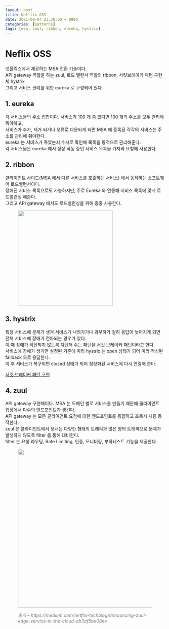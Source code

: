 ```yaml
---
layout: post
title: Netflix OSS
date: 2021-09-07 23:30:00 + 0900
categories: [patterns]
tags: [msa, zuul, ribbon, eureka, hystrix]
---
```

# Neflix OSS
넷플릭스에서 제공하는 MSA 전환 기술이다.   
API gateway 역할을 하는 zuul, 로드 밸런서 역할의 ribbon, 서킷브레이커 패턴 구현체 hystrix    
그리고 서비스 관리를 위한 eureka 로 구성되어 있다.

## 1. eureka
각 서비스들의 주소 집합이다. 서비스가 100 개 쯤 있다면 100 개의 주소를 모두 관리해 줘야하고,   
서비스가 추가, 제거 되거나 오류로 다운되게 되면 MSA 에 등록된 각각의 서비스는 주소를 관리해 줘야한다.   
eureka 는 서비스가 죽었는지 수시로 확인해 목록을 동적으로 관리해준다.   
각 서비스들은 eureka 에서 정상 작동 중인 서비스 목록을 가져와 요청에 사용한다.

## 2. ribbon
클라이언트 사이드(MSA 에서 다른 서비스를 호출하는 서비스) 에서 동작하는 소프트웨어 로드밸런서이다.   
정해진 서비스 목록으로도 가능하지만, 주로 Eureka 와 연동해 서비스 목록에 맞게 로드밸런싱 해준다.   
그리고 API gateway 에서도 로드밸런싱을 위해 종종 사용한다.   
<figure>
  <img src="https://user-images.githubusercontent.com/13375810/132364769-8c4928d9-99e8-4e7f-8dae-739bfa80b881.png" height="300"  alt=""/>
</figure>

## 3. hystrix
특정 서비스에 문제가 생겨 서비스가 내려가거나 과부하가 걸려 응답이 늦어지게 되면 전체 서비스에 장애가 전파되는 경우가 있다.   
이 때 장애가 확산되지 않도록 차단해 주는 패턴을 서킷 브레이커 패턴이라고 한다.   
서비스에 장애가 생기면 설정된 기준에 따라 hystrix 는 open 상태가 되어 미리 작성된 fallback 으로 응답한다.   
이 후 서비스가 복구되면 closed 상태가 되어 정상화된 서비스에 다시 연결해 준다.   

[서킷 브레이커 패턴 구현](https://github.com/5-SH/design_pattern_java/tree/master/src/circuit_breaker)

## 4. zuul
API gateway 구현체이다. MSA 는 도메인 별로 서비스를 만들기 때문에 클라이언트 입장에서 다수의 엔드포인트가 생긴다.   
API gateway 는 모든 클라이언트 요청에 대한 엔드포인트를 통합하고 프록시 처럼 동작한다.   
zuul 은 클라이언트에서 보내는 다양한 형태의 트래픽과 많은 양의 트래픽으로 문제가 발생하지 않도록 filter 를 통해 대비한다.   
filter 는 요청 라우팅, Rate Limiting, 인증, 모니터링, 부하테스트 기능을 제공한다.

<figure>
  <img src="https://user-images.githubusercontent.com/13375810/132366255-c9c560be-bfc6-483b-902b-dfdcbcaa2f9d.png" height="500"  alt=""/>
  <p style="font-style: italic; color: gray;">출처 – https://medium.com/netflix-techblog/announcing-zuul-edge-service-in-the-cloud-ab3af5be08ee</p>
</figure>